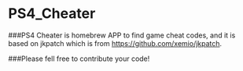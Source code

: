 # PS4_Cheater

###PS4 Cheater is homebrew APP to find game cheat codes, and it is based on jkpatch which is from https://github.com/xemio/jkpatch.

###Please fell free to contribute your code!
